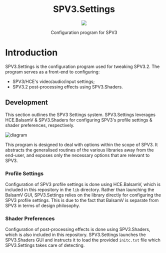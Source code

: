 <html>
    <h1 align="center">
        SPV3.Settings
    </h1>
    <p align="center">
        <img src="https://user-images.githubusercontent.com/10241434/49627227-a3db0880-fa18-11e8-8836-9af3c0a96a5b.png">
    <p>
    <p align="center">
        Configuration program for SPV3
    </p>
</html>

# Introduction

SPV3.Settings is the configuration program used for tweaking SPV3.2. The program serves as a front-end to configuring:

- SPV3/HCE's video/audio/input settings;
- SPV3.2 post-processing effects using SPV3.Shaders.

## Development

This section outlines the SPV3 Settings system. SPV3.Settings leverages HCE.BalsamV & SPV3.Shaders for configuring
SPV3's profile settings & shader preferences, respectively.

![diagram](https://user-images.githubusercontent.com/10241434/49387977-05238300-f75e-11e8-8eba-b8381039861a.png)

This program is designed to deal with options within the scope of SPV3. It abstracts the generalised routines of the
various libraries away from the end-user, and exposes only the necessary options that are relevant to SPV3.

### Profile Settings

Configuration of SPV3 profile settings is done using HCE.BalsamV, which is included in this repository in the `lib`
directory. Rather than launching the BalsamV GUI, SPV3.Settings relies on the library directly for configuring the
SPV3 profile settings. This is due to the fact that BalsamV is separate from SPV3 in terms of design philosophy.

### Shader Preferences

Configuration of post-processing effects is done using SPV3.Shaders, which is also included in this repository.
SPV3.Settings launches the SPV3.Shaders GUI and instructs it to load the provided `initc.txt` file which SPV3.Settings
takes care of detecting. 